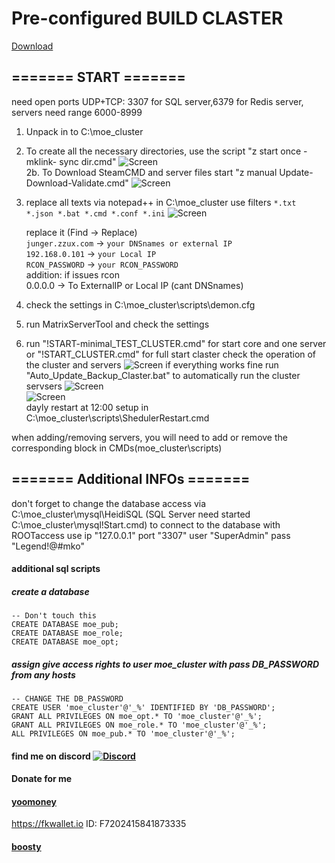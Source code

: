 
# Pre-configured BUILD CLASTER
[Download](https://pixeldrain.com/u/XMVnrDvw)
## ======= START =======
need open ports UDP+TCP: 3307 for SQL server,6379 for Redis server, servers need range 6000-8999

1. Unpack in to C:\moe_cluster
2. To create all the necessary directories, use the script "z start once - mklink- sync dir.cmd" ![Screen](https://junger.zzux.com/webhook/MOE_DLC/Screenshot_1.png)  
    2b. To Download SteamCMD and server files start "z manual Update-Download-Validate.cmd" ![Screen](https://junger.zzux.com/webhook/MOE_DLC/Screenshot_2.png)
3. replace all texts via notepad++ in C:\moe_cluster use filters ```*.txt *.json *.bat *.cmd *.conf *.ini``` ![Screen](https://junger.zzux.com/webhook/MOE_DLC/Screenshot_3.png)

	replace it (Find -> Replace)  
	    ```junger.zzux.com``` -> ```your DNSnames or external IP```  
	    ```192.168.0.101``` -> ```your Local IP```  
	    ```RCON_PASSWORD``` -> ```your RCON_PASSWORD```  
	addition: if issues rcon  
	            0.0.0.0 -> To ExternalIP or Local IP (cant DNSnames)

4. check the settings in C:\moe_cluster\scripts\demon.cfg
5. run MatrixServerTool and check the settings
6. run "!START-minimal_TEST_CLUSTER.cmd" for start core and one server or "!START_CLUSTER.cmd" for full start claster
	check the operation of the cluster and servers ![Screen](https://junger.zzux.com/webhook/MOE_DLC/Screenshot_4.png)
	if everything works fine run "Auto_Update_Backup_Claster.bat" to automatically run the cluster servsers
	![Screen](https://junger.zzux.com/webhook/MOE_DLC/Screenshot_5a.png)  
	![Screen](https://junger.zzux.com/webhook/MOE_DLC/Screenshot_6.png)  
dayly restart at 12:00 setup in C:\moe_cluster\scripts\ShedulerRestart.cmd

when adding/removing servers, you will need to add or remove the corresponding block in CMDs(moe_cluster\scripts)

## ======= Additional INFOs =======
don't forget to change the database access via C:\moe_cluster\mysql\HeidiSQL (SQL Server need started C:\moe_cluster\mysql\!Start.cmd)
to connect to the database with ROOTaccess use ip "127.0.0.1" port "3307" user "SuperAdmin" pass "Legend!@#mko"

#### additional sql scripts

##### create a database
	-- Don't touch this
	CREATE DATABASE moe_pub;
	CREATE DATABASE moe_role;
	CREATE DATABASE moe_opt;

##### assign give access rights to user moe_cluster with pass DB_PASSWORD from any hosts
	-- CHANGE THE DB_PASSWORD
	CREATE USER 'moe_cluster'@'_%' IDENTIFIED BY 'DB_PASSWORD';
	GRANT ALL PRIVILEGES ON moe_opt.* TO 'moe_cluster'@'_%';
	GRANT ALL PRIVILEGES ON moe_role.* TO 'moe_cluster'@'_%';
	ALL PRIVILEGES ON moe_pub.* TO 'moe_cluster'@'_%';
  
  
  
  
  
#### find me on discord [![Discord](https://discordapp.com/api/guilds/626106205122592769/widget.png?style=shield)](https://discord.gg/qYmBmDR)
#### Donate for me
#### [yoomoney](https://yoomoney.ru/to/4100116619431314)
https://fkwallet.io  ID: F7202415841873335
#### [boosty](https://boosty.to/_illidan_)

